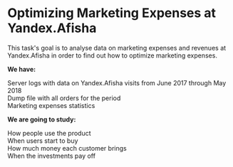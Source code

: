 # Optimizing Marketing Expenses at Yandex.Afisha
This task's goal is to analyse data on marketing expenses and revenues at Yandex.Afisha in order to find out how to optimize marketing expenses.

**We have:**

Server logs with data on Yandex.Afisha visits from June 2017 through May 2018 <br>
Dump file with all orders for the period <br>
Marketing expenses statistics

**We are going to study:**

How people use the product <br>
When users start to buy <br>
How much money each customer brings <br>
When the investments pay off
